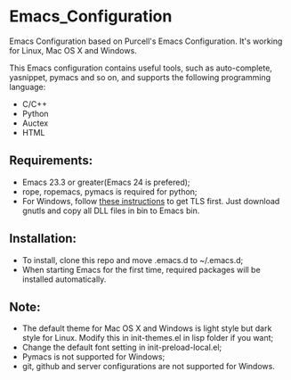 Emacs_Configuration
========================================

Emacs Configuration based on Purcell's Emacs Configuration. It's working for Linux, Mac OS X and Windows.

This Emacs configuration contains useful tools, such as auto-complete, yasnippet, pymacs and so on, and supports the following programming language:
  - C/C++
  - Python
  - Auctex
  - HTML

## Requirements:
  - Emacs 23.3 or greater(Emacs 24 is prefered);
  - rope, ropemacs, pymacs is required for python;
  - For Windows, follow [these instructions](http://xn--9dbdkw.se/diary/how_to_enable_GnuTLS_for_Emacs_24_on_Windows/index.en.html) to get TLS first. Just download gnutls and copy all DLL files in bin to Emacs bin.
  
## Installation:
  - To install, clone this repo and move .emacs.d to ~/.emacs.d;
  - When starting Emacs for the first time, required packages will be installed automatically.

## Note:
  - The default theme for Mac OS X and Windows is light style but dark style for Linux. Modify this in init-themes.el in lisp folder if you want;
  - Change the default font setting in init-preload-local.el;
  - Pymacs is not supported for Windows;
  - git, github and server configurations are not supported for Windows.


